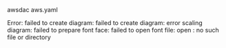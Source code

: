 awsdac aws.yaml

Error: failed to create diagram: failed to create diagram: error scaling diagram: failed to prepare font face: failed to open font file: open : no such file or directory
